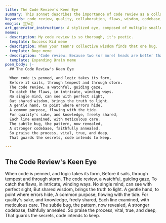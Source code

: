 ```yaml
---
title: The Code Review's Keen Eye
summary: This sonnet describes the importance of code review as a collaborative process that uses shared wisdom to identify flaws, improve quality, and strengthen the codebase.
keywords: code review, quality, collaboration, flaws, wisdom, codebase, errors, process, shared knowledge, meticulous care, bugs, patterns
emojis: 🔎🤝💻✨
art_generator_instructions: A stylized eye, composed of multiple smaller eyes, meticulously examining lines of code. Hands (representing different reviewers) are gently pointing out areas of concern, and as they do, the code becomes more luminous and robust. A subtle network of glowing lines connects the different eyes and hands, symbolizing shared wisdom and collaboration. The overall feeling should be one of precision, collective intelligence, and the pursuit of excellence.
memes:
- description: My code review is so thorough, it's poetic.
  template: Success Kid meme
- description: When your team's collective wisdom finds that one bug.
  template: Doge meme
- description: 'Code review: Because two (or more) heads are better than one.'
  template: Expanding Brain meme
poem_body: |-
  ## The Code Review's Keen Eye

  When code is penned, and logic takes its form,
  Before it sails, through tempest and through storm.
  The code review, a watchful, guiding gaze,
  To catch the flaws, in intricate, winding ways.
  No single mind, can see with perfect sight,
  But shared wisdom, brings the truth to light.
  A gentle hand, to point where errors hide,
  A common purpose, flowing with the tide.
  For quality's sake, and knowledge, freely shared,
  Each line examined, with meticulous care.
  The subtle bug, the pattern, now revealed,
  A stronger codebase, faithfully annealed.
  So praise the process, vital, true, and deep,
  That guards the secrets, code intends to keep.

---
```

## The Code Review's Keen Eye

When code is penned, and logic takes its form,
Before it sails, through tempest and through storm.
The code review, a watchful, guiding gaze,
To catch the flaws, in intricate, winding ways.
No single mind, can see with perfect sight,
But shared wisdom, brings the truth to light.
A gentle hand, to point where errors hide,
A common purpose, flowing with the tide.
For quality's sake, and knowledge, freely shared,
Each line examined, with meticulous care.
The subtle bug, the pattern, now revealed,
A stronger codebase, faithfully annealed.
So praise the process, vital, true, and deep,
That guards the secrets, code intends to keep.